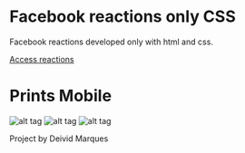 # Facebook reactions only CSS

Facebook reactions developed only with html and css.

[Access reactions](http://deividmarques.github.io/facebook-reactions-css/)

# Prints Mobile

![alt tag](http://deividmarques.github.io/facebook-reactions-css/app/images/print-1.jpg)
![alt tag](http://deividmarques.github.io/facebook-reactions-css/app/images/print-2.jpg)
![alt tag](http://deividmarques.github.io/facebook-reactions-css/app/images/print-3.jpg)


Project by Deivid Marques
